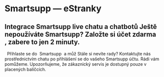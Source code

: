 # Smartsupp — eStranky
## Integrace Smartsupp live chatu a chatbotů Ještě nepoužíváte Smartsupp? Založte si účet zdarma , zabere to jen 2 minuty.
  Přihlaste se do  Smartsupp  a můž
Stále si nevíte rady? Kontaktujte nás prostřednictvím chatu po přihlášení se do vašeho Smartsupp účtu. Rádi vám pomůžeme. Upozorňujeme, že zákaznický servis je dostupný pouze v placených balíčcích.

